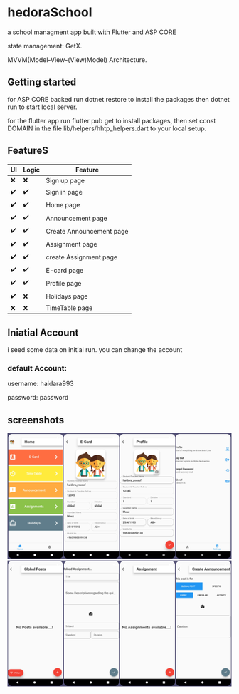# hedoraSchool
a school managment app built with Flutter and ASP CORE

state management: GetX.

MVVM(Model-View-(View)Model) Architecture.

## Getting started

for ASP CORE backed run dotnet restore to install the packages then dotnet run to start local server.

for the flutter app run flutter pub get to install packages, then set const DOMAIN in the file lib/helpers/hhtp_helpers.dart to your local setup.



## FeatureS

| UI            | Logic         | Feature  |
| ------------- | ------------- | -------- |
| :x:          | :x:          | Sign up page  |
| :heavy_check_mark:           | :heavy_check_mark:         | Sign in page  |
| :heavy_check_mark:           | :heavy_check_mark:         | Home page  |
| :heavy_check_mark:           | :heavy_check_mark:         | Announcement page  |
| :heavy_check_mark:           | :heavy_check_mark:         | Create Announcement page  |
| :heavy_check_mark:           | :heavy_check_mark:         | Assignment page  |
| :heavy_check_mark:           | :heavy_check_mark:         | create Assignment page  |
| :heavy_check_mark:           | :heavy_check_mark:         | E-card page  |
| :heavy_check_mark:           | :heavy_check_mark:         | Profile page  |
| :heavy_check_mark:           | :x:         | Holidays page  |
| :x:            | :x:         | TimeTable page  |

## Iniatial Account 
i seed some data on initial run. you can change the account

### default Account:

username: haidara993

password: password

## screenshots

<img src="madrasatymobile/screenshots/PSX_20220620_220302.jpg">

<img src="madrasatymobile/screenshots/PSX_20220620_220359.jpg">


